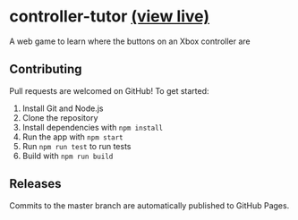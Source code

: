 # controller-tutor [(view live)](https://adamjones.me/controller-tutor/)

A web game to learn where the buttons on an Xbox controller are

<!-- TODO: A screenshot of the app -->

## Contributing

Pull requests are welcomed on GitHub! To get started:

1. Install Git and Node.js
2. Clone the repository
3. Install dependencies with `npm install`
4. Run the app with `npm start`
5. Run `npm run test` to run tests
6. Build with `npm run build`

## Releases

Commits to the master branch are automatically published to GitHub Pages.
